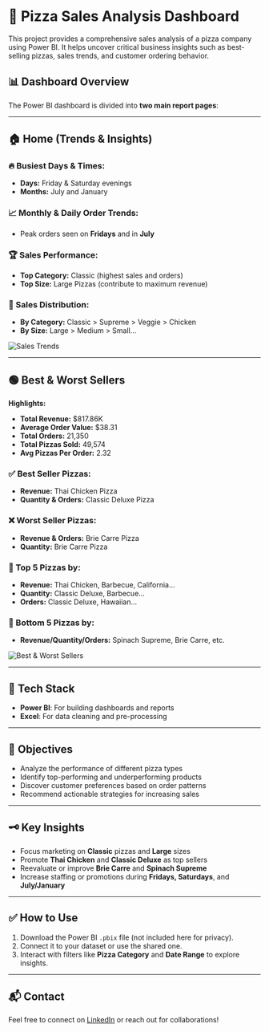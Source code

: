 
# 🍕 Pizza Sales Analysis Dashboard

This project provides a comprehensive sales analysis of a pizza company using Power BI. It helps uncover critical business insights such as best-selling pizzas, sales trends, and customer ordering behavior.

## 📊 Dashboard Overview

The Power BI dashboard is divided into **two main report pages**:

---

## 🏠 Home (Trends & Insights)

### 🔥 Busiest Days & Times:
- **Days:** Friday & Saturday evenings
- **Months:** July and January

### 📈 Monthly & Daily Order Trends:
- Peak orders seen on **Fridays** and in **July**

### 🏆 Sales Performance:
- **Top Category:** Classic (highest sales and orders)
- **Top Size:** Large Pizzas (contribute to maximum revenue)

### 🍕 Sales Distribution:
- **By Category:** Classic > Supreme > Veggie > Chicken
- **By Size:** Large > Medium > Small...

![Sales Trends]([./Pizza%20Home.png](https://github.com/vkaware/Pizza-Sales-Analysis/blob/main/Pizza%20Home.png))

---

## 🟢 Best & Worst Sellers

**Highlights:**
- **Total Revenue:** $817.86K  
- **Average Order Value:** $38.31  
- **Total Orders:** 21,350  
- **Total Pizzas Sold:** 49,574  
- **Avg Pizzas Per Order:** 2.32  

### ✅ Best Seller Pizzas:
- **Revenue:** Thai Chicken Pizza
- **Quantity & Orders:** Classic Deluxe Pizza

### ❌ Worst Seller Pizzas:
- **Revenue & Orders:** Brie Carre Pizza
- **Quantity:** Brie Carre Pizza

### 📌 Top 5 Pizzas by:
- **Revenue:** Thai Chicken, Barbecue, California...
- **Quantity:** Classic Deluxe, Barbecue...
- **Orders:** Classic Deluxe, Hawaiian...

### 📌 Bottom 5 Pizzas by:
- **Revenue/Quantity/Orders:** Spinach Supreme, Brie Carre, etc.

![Best & Worst Sellers]([./Best%20%26%20Wrost%20Sales.png](https://github.com/vkaware/Pizza-Sales-Analysis/blob/main/Best%20%26%20Wrost%20Sales.png))

---

## 🧰 Tech Stack

- **Power BI**: For building dashboards and reports
- **Excel**: For data cleaning and pre-processing

---

## 🎯 Objectives

- Analyze the performance of different pizza types
- Identify top-performing and underperforming products
- Discover customer preferences based on order patterns
- Recommend actionable strategies for increasing sales

---

## 🗝️ Key Insights

- Focus marketing on **Classic** pizzas and **Large** sizes
- Promote **Thai Chicken** and **Classic Deluxe** as top sellers
- Reevaluate or improve **Brie Carre** and **Spinach Supreme**
- Increase staffing or promotions during **Fridays, Saturdays**, and **July/January**

---

## ✅ How to Use

1. Download the Power BI `.pbix` file (not included here for privacy).
2. Connect it to your dataset or use the shared one.
3. Interact with filters like **Pizza Category** and **Date Range** to explore insights.

---

## 📬 Contact

Feel free to connect on [LinkedIn](https://www.linkedin.com) or reach out for collaborations!
